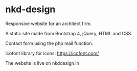 # nkd-design
Responsive website for an architect firm.

A static site made from Bootstrap 4, jQuery, HTML and CSS.

Contact form using the php mail function.

Icofont library for icons: https://icofont.com/

The website is live on nkddesign.in
